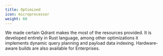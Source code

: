 ```yaml
---
title: Optimized
icon: microprocessor
weight: 60
---
```


We made certain Qdrant makes the most of the resources provided. 
It is developed entirely in Rust language, among other optimizations it implements dynamic query planning and payload data indexing.
Hardware-aware builds are also available for Enterprises.
